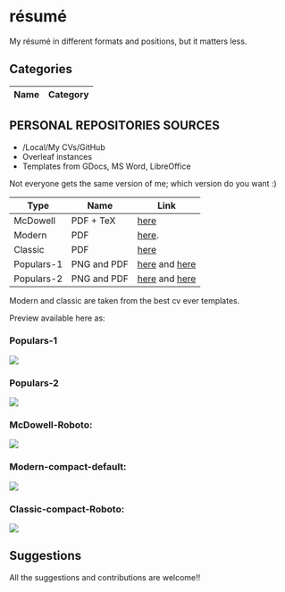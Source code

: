 # résumé
My résumé in different formats and positions, but it matters less.

## Categories

| Name | Category |
-------|---------|


## PERSONAL REPOSITORIES SOURCES

- /Local/My CVs/GitHub
- Overleaf instances
- Templates from GDocs, MS Word, LibreOffice

Not everyone gets the same version of me; which version do you want :)

Type | Name | Link | 
-----|------|------|
McDowell | PDF + TeX | [here](https://github.com/jishanshaikh4/resume/blob/master/McDowell-CV/main.pdf) | 
Modern | PDF | [here](https://www.github.com/jishanshaikh4/resume/blob/master/main.pdf). 
Classic | PDF | [here](https://github.com/jishanshaikh4/resume/blob/master/classic/main.pdf)
Populars-1 | PNG and PDF | [here](https://github.com/jishanshaikh4/resume/blob/master/Populars/Jishan_Shaikh_CV-1.png) and [here](https://github.com/jishanshaikh4/resume/blob/master/Populars/Jishan_Shaikh_CV.pdf)
Populars-2 | PNG and PDF | [here](https://github.com/jishanshaikh4/resume/blob/master/Populars/Jishan_Shaikh_CV-2-1.png) and [here](https://github.com/jishanshaikh4/resume/blob/master/Populars/Jishan_Shaikh_CV-2.pdf)

Modern and classic are taken from the best cv ever templates.

Preview available here as:

### Populars-1
![](https://github.com/jishanshaikh4/resume/blob/master/Populars/Jishan_Shaikh_CV-1.png)

### Populars-2
![](https://github.com/jishanshaikh4/resume/blob/master/Populars/Jishan_Shaikh_CV-2-1.png)

### McDowell-Roboto:
![](https://github.com/jishanshaikh4/resume/blob/master/main-1.png)

### Modern-compact-default:
![](https://github.com/jishanshaikh4/resume/blob/master/main-modern.png)

### Classic-compact-Roboto:
![](https://github.com/jishanshaikh4/resume/blob/master/main-classsic.png)


## Suggestions

All the suggestions and contributions are welcome!!
